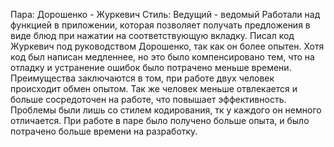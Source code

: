 Пара: Дорошенко - Журкевич
Стиль: Ведущий - ведомый
Работали над функцией в приложении, которая позволяет получать предложения в виде блюд при нажатии на соответствующую вкладку.
Писал код Журкевич под руководством Дорошенко, так как он более опытен. Хотя код был написан медленнее, но это было компенсировано тем, что на отладку и устранение ошибок было потрачено меньше времени.
Преимущества заключаются в том, при работе двух человек происходит обмен опытом. Так же человек меньше отвлекается и больше сосредоточен на работе, что повышает эффективность.
Проблемы были лишь со стилем кодирования, тк у каждого он немного отличается.
При работе в паре было получено больше опыта, и было потрачено больше времени на разработку.
